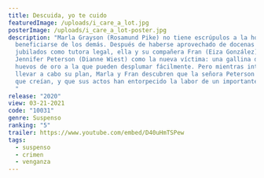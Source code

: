 ```yaml
---
title: Descuida, yo te cuido
featuredImage: /uploads/i_care_a_lot.jpg
posterImage: /uploads/i_care_a_lot-poster.jpg
description: "Marla Grayson (Rosamund Pike) no tiene escrúpulos a la hora de
  beneficiarse de los demás. Después de haberse aprovechado de docenas de
  jubilados como tutora legal, ella y su compañera Fran (Eiza González) ven a
  Jennifer Peterson (Dianne Wiest) como la nueva víctima: una gallina de los
  huevos de oro a la que pueden desplumar fácilmente. Pero mientras intentan
  llevar a cabo su plan, Marla y Fran descubren que la señora Peterson no es lo
  que creían, y que sus actos han entorpecido la labor de un importante criminal
  "
release: "2020"
view: 03-21-2021
code: "10031"
genre: Suspenso
ranking: "5"
trailer: https://www.youtube.com/embed/D40uHmTSPew
tags:
  - suspenso
  - crimen
  - venganza
---
```

